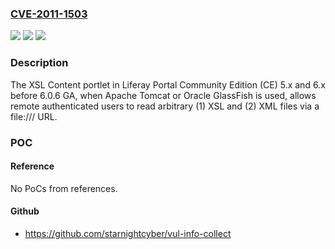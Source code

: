### [CVE-2011-1503](https://cve.mitre.org/cgi-bin/cvename.cgi?name=CVE-2011-1503)
![](https://img.shields.io/static/v1?label=Product&message=n%2Fa&color=blue)
![](https://img.shields.io/static/v1?label=Version&message=n%2Fa&color=blue)
![](https://img.shields.io/static/v1?label=Vulnerability&message=n%2Fa&color=brighgreen)

### Description

The XSL Content portlet in Liferay Portal Community Edition (CE) 5.x and 6.x before 6.0.6 GA, when Apache Tomcat or Oracle GlassFish is used, allows remote authenticated users to read arbitrary (1) XSL and (2) XML files via a file:/// URL.

### POC

#### Reference
No PoCs from references.

#### Github
- https://github.com/starnightcyber/vul-info-collect

